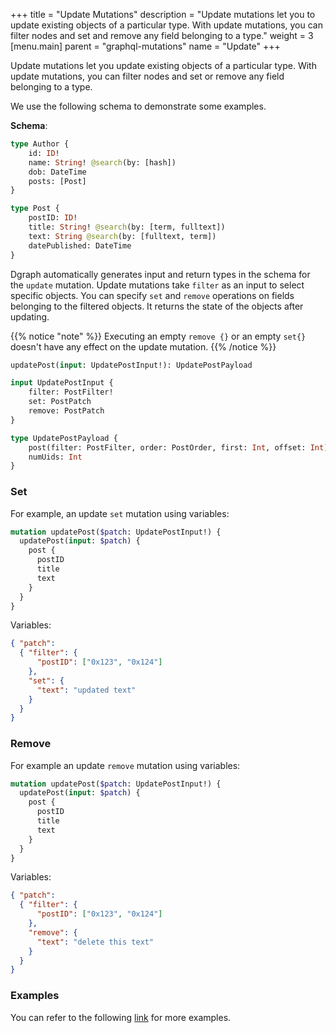 +++
title = "Update Mutations"
description = "Update mutations let you to update existing objects of a particular type. With update mutations, you can filter nodes and set and remove any field belonging to a type."
weight = 3
[menu.main]
    parent = "graphql-mutations"
    name = "Update"
+++

Update mutations let you update existing objects of a particular type. With update mutations, you can filter nodes and set or remove any field belonging to a type.

We use the following schema to demonstrate some examples.

**Schema**:
```graphql
type Author {
	id: ID!
	name: String! @search(by: [hash])
	dob: DateTime
	posts: [Post]
}

type Post {
	postID: ID!
	title: String! @search(by: [term, fulltext])
	text: String @search(by: [fulltext, term])
	datePublished: DateTime
}
```

Dgraph automatically generates input and return types in the schema for the `update` mutation. Update mutations take `filter` as an input to select specific objects. You can specify `set` and `remove` operations on fields belonging to the filtered objects. It returns the state of the objects after updating.

{{% notice "note" %}}
Executing an empty `remove {}` or an empty `set{}` doesn't have any effect on the update mutation.
{{% /notice %}}

```graphql
updatePost(input: UpdatePostInput!): UpdatePostPayload

input UpdatePostInput {
	filter: PostFilter!
	set: PostPatch
	remove: PostPatch
}

type UpdatePostPayload {
	post(filter: PostFilter, order: PostOrder, first: Int, offset: Int): [Post]
	numUids: Int
}
```

### Set

For example, an update `set` mutation using variables:

```graphql
mutation updatePost($patch: UpdatePostInput!) {
  updatePost(input: $patch) {
    post {
      postID
      title
      text
    }
  }
}
```
Variables:
```json
{ "patch":
  { "filter": {
      "postID": ["0x123", "0x124"]
    },
    "set": {
      "text": "updated text"
    }
  }
}
```

### Remove

For example an update `remove` mutation using variables:

```graphql
mutation updatePost($patch: UpdatePostInput!) {
  updatePost(input: $patch) {
    post {
      postID
      title
      text
    }
  }
}
```
Variables:
```json
{ "patch":
  { "filter": {
      "postID": ["0x123", "0x124"]
    },
    "remove": {
      "text": "delete this text"
    }
  }
}
```

### Examples

You can refer to the following [link](https://github.com/dgraph-io/dgraph/blob/main/graphql/resolve/update_mutation_test.yaml) for more examples.
